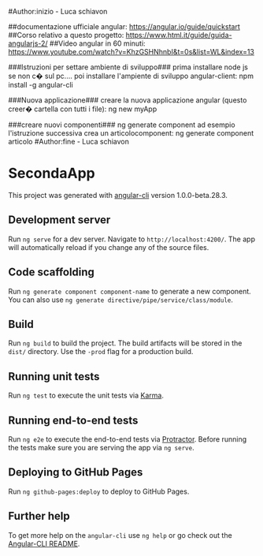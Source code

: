 #Author:inizio - Luca schiavon

##documentazione ufficiale angular: https://angular.io/guide/quickstart
##Corso relativo a questo progetto: https://www.html.it/guide/guida-angularjs-2/
##Video angular in 60 minuti: https://www.youtube.com/watch?v=KhzGSHNhnbI&t=0s&list=WL&index=13

###Istruzioni per settare ambiente di sviluppo###
prima installare node js se non c� sul pc....
poi installare l'ampiente di sviluppo angular-client:
npm install -g angular-cli

###Nuova applicazione###
creare la nuova applicazione angular (questo creer� cartella con tutti i file):
ng new myApp

###creare nuovi componenti###
ng generate component
ad esempio l'istruzione successiva crea un articolocomponent:
ng generate component articolo
#Author:fine - Luca schiavon




# SecondaApp

This project was generated with [angular-cli](https://github.com/angular/angular-cli) version 1.0.0-beta.28.3.

## Development server
Run `ng serve` for a dev server. Navigate to `http://localhost:4200/`. The app will automatically reload if you change any of the source files.

## Code scaffolding

Run `ng generate component component-name` to generate a new component. You can also use `ng generate directive/pipe/service/class/module`.

## Build

Run `ng build` to build the project. The build artifacts will be stored in the `dist/` directory. Use the `-prod` flag for a production build.

## Running unit tests

Run `ng test` to execute the unit tests via [Karma](https://karma-runner.github.io).

## Running end-to-end tests

Run `ng e2e` to execute the end-to-end tests via [Protractor](http://www.protractortest.org/).
Before running the tests make sure you are serving the app via `ng serve`.

## Deploying to GitHub Pages

Run `ng github-pages:deploy` to deploy to GitHub Pages.

## Further help

To get more help on the `angular-cli` use `ng help` or go check out the [Angular-CLI README](https://github.com/angular/angular-cli/blob/master/README.md).
